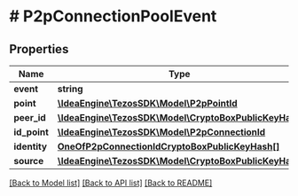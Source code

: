 # # P2pConnectionPoolEvent

## Properties

Name | Type | Description | Notes
------------ | ------------- | ------------- | -------------
**event** | **string** |  |
**point** | [**\IdeaEngine\TezosSDK\Model\P2pPointId**](P2pPointId.md) |  |
**peer_id** | [**\IdeaEngine\TezosSDK\Model\CryptoBoxPublicKeyHash**](CryptoBoxPublicKeyHash.md) |  |
**id_point** | [**\IdeaEngine\TezosSDK\Model\P2pConnectionId**](P2pConnectionId.md) |  |
**identity** | [**OneOfP2pConnectionIdCryptoBoxPublicKeyHash[]**](OneOfP2pConnectionIdCryptoBoxPublicKeyHash.md) |  | [optional]
**source** | [**\IdeaEngine\TezosSDK\Model\CryptoBoxPublicKeyHash**](CryptoBoxPublicKeyHash.md) |  |

[[Back to Model list]](../../README.md#models) [[Back to API list]](../../README.md#endpoints) [[Back to README]](../../README.md)
